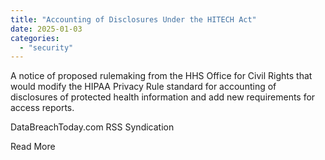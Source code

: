 ```yaml
---
title: "Accounting of Disclosures Under the HITECH Act"
date: 2025-01-03
categories: 
  - "security"
---
```


A notice of proposed rulemaking from the HHS Office for Civil Rights that would modify the HIPAA Privacy Rule standard for accounting of disclosures of protected health information and add new requirements for access reports.

​DataBreachToday.com RSS Syndication

​Read More
